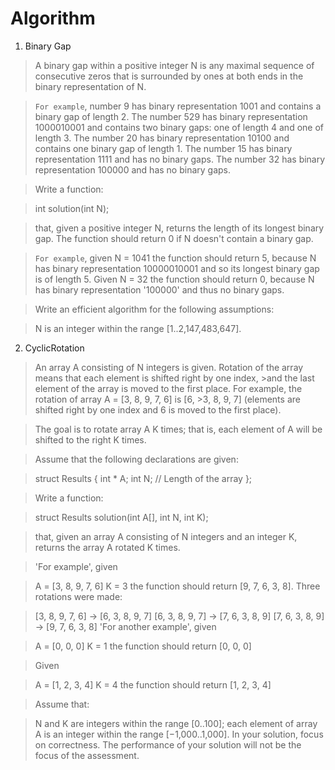 # Algorithm

1. Binary Gap

>A binary gap within a positive integer N is any maximal sequence of consecutive zeros that is surrounded by ones at both ends in the binary representation of N.

>`For example`, number 9 has binary representation 1001 and contains a binary gap of length 2. The number 529 has binary representation 1000010001 and contains two binary gaps: one of length 4 and one of length 3. The number 20 has binary representation 10100 and contains one binary gap of length 1. The number 15 has binary representation 1111 and has no binary gaps. The number 32 has binary representation 100000 and has no binary gaps.

>Write a function:

>int solution(int N);

>that, given a positive integer N, returns the length of its longest binary gap. The function should return 0 if N doesn't contain a binary gap.

>`For example`, given N = 1041 the function should return 5, because N has binary representation 10000010001 and so its longest binary gap is of length 5. Given N = 32 the function should return 0, because N has binary representation '100000' and thus no binary gaps.

>Write an efficient algorithm for the following assumptions:

>N is an integer within the range [1..2,147,483,647].



2. CyclicRotation

>An array A consisting of N integers is given. Rotation of the array means that each element is shifted right by one index, >and the last element of the array is moved to the first place. For example, the rotation of array A = [3, 8, 9, 7, 6] is [6, >3, 8, 9, 7] (elements are shifted right by one index and 6 is moved to the first place).

>The goal is to rotate array A K times; that is, each element of A will be shifted to the right K times.

>Assume that the following declarations are given:

>struct Results {
>  int * A;
>  int N; // Length of the array
>};

>Write a function:

>struct Results solution(int A[], int N, int K);

>that, given an array A consisting of N integers and an integer K, returns the array A rotated K times.

>'For example', given

>    A = [3, 8, 9, 7, 6]
>    K = 3
>the function should return [9, 7, 6, 3, 8]. Three rotations were made:

>    [3, 8, 9, 7, 6] -> [6, 3, 8, 9, 7]
>    [6, 3, 8, 9, 7] -> [7, 6, 3, 8, 9]
>    [7, 6, 3, 8, 9] -> [9, 7, 6, 3, 8]
>'For another example', given

>    A = [0, 0, 0]
>    K = 1
>the function should return [0, 0, 0]

>Given

>    A = [1, 2, 3, 4]
>    K = 4
>the function should return [1, 2, 3, 4]

>Assume that:

>N and K are integers within the range [0..100];
>each element of array A is an integer within the range [−1,000..1,000].
>In your solution, focus on correctness. The performance of your solution will not be the focus of the assessment.
